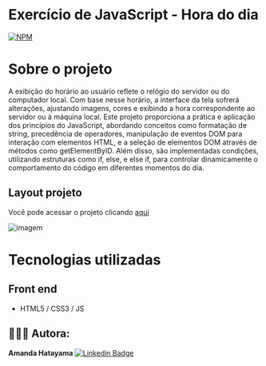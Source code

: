 # Exercício de JavaScript - Hora do dia  
[![NPM](https://img.shields.io/npm/l/react)](https://github.com/amanda-hatayama/Hora-do-Dia/blob/main/LICENSE) 

# Sobre o projeto

A exibição do horário ao usuário reflete o relógio do servidor ou do computador local. Com base nesse horário, a interface da tela sofrerá alterações, ajustando imagens, cores e exibindo a hora correspondente ao servidor ou à máquina local. Este projeto proporciona a prática e aplicação dos princípios do JavaScript, abordando conceitos como formatação de string, precedência de operadores, manipulação de eventos DOM para interação com elementos HTML, e a seleção de elementos DOM através de métodos como getElementByID. Além disso, são implementadas condições, utilizando estruturas como if, else, e else if, para controlar dinamicamente o comportamento do código em diferentes momentos do dia.

## Layout projeto
Você pode acessar o projeto clicando <a href="https://amanda-hatayama.github.io/Hora-do-Dia/" target="_blank">aqui</a>


![imagem](https://github.com/amanda-hatayama/Hora-do-Dia/assets/113062700/58aa595f-baf2-46d0-b932-dbf476b3167e)



# Tecnologias utilizadas
## Front end
- HTML5 / CSS3 / JS


## 👩🏻‍💻 Autora:
<b>Amanda Hatayama</b></a>  <a href="https://github.com/amandahatayama"> </a>
[![Linkedin Badge](https://img.shields.io/badge/-LinkedIn-blue?style=flat-square&logo=Linkedin&logoColor=white&link=https://www.linkedin.com/in/amandahatayama/)](https://www.linkedin.com/in/amandahatayama/)
